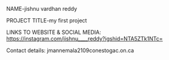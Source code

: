 NAME-jishnu vardhan reddy

PROJECT TITLE-my first project

LINKS TO WEBSITE & SOCIAL MEDIA: https://instagram.com/jishnu____reddy?igshid=NTA5ZTk1NTc=

Contact details: jmannemala2109conestogac.on.ca
